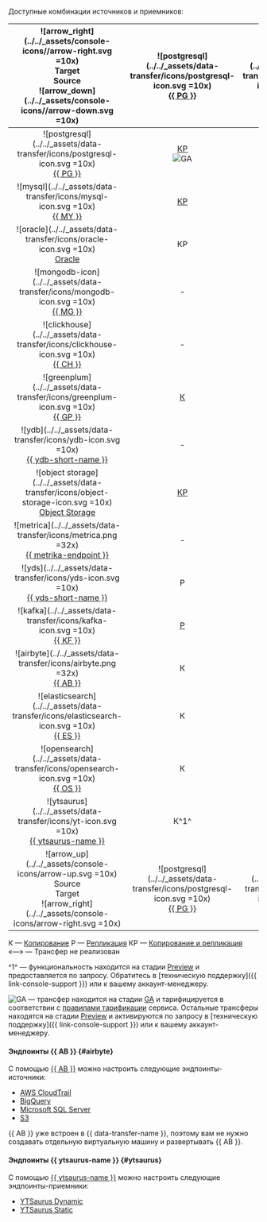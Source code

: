 Доступные комбинации источников и приемников:



|          ![arrow_right](../../_assets/console-icons//arrow-right.svg =10x)<br>Target<br>Source<br>![arrow_down](../../_assets/console-icons//arrow-down.svg =10x)           | ![postgresql](../../_assets/data-transfer/icons/postgresql-icon.svg =10x)<br>[{{ PG }}](../../data-transfer/operations/endpoint/target/postgresql.md) | ![mysql](../../_assets/data-transfer/icons/mysql-icon.svg =10x)<br>[{{ MY }}](../../data-transfer/operations/endpoint/target/mysql.md) | ![mongodb](../../_assets/data-transfer/icons/mongodb-icon.svg =10x)<br>[{{ MG }}](../../data-transfer/operations/endpoint/target/mongodb.md) | ![clickhouse](../../_assets/data-transfer/icons/clickhouse-icon.svg =10x)<br>[{{ CH }}](../../data-transfer/operations/endpoint/target/clickhouse.md) | ![greenplum](../../_assets/data-transfer/icons/greenplum-icon.svg =10x)<br>[{{ GP }}](../../data-transfer/operations/endpoint/target/greenplum.md) | ![ydb](../../_assets/data-transfer/icons/ydb-icon.svg =10x)<br>[{{ ydb-short-name }}](../../data-transfer/operations/endpoint/target/yandex-database.md) | ![object storage](../../_assets/data-transfer/icons/object-storage-icon.svg =10x)<br>[Object Storage](../../data-transfer/operations/endpoint/target/object-storage.md) | ![apache kafka](../../_assets/data-transfer/icons/kafka-icon.svg =10x)<br>[Apache Kafka](../../data-transfer/operations/endpoint/target/kafka.md) | ![yds](../../_assets/data-transfer/icons/yds-icon.svg =10x)<br>[{{ yds-short-name }}](../../data-transfer/operations/endpoint/target/data-streams.md) | ![elasticsearch](../../_assets/data-transfer/icons/elasticsearch-icon.svg =10x)<br>[{{ ES }}](../../data-transfer/operations/endpoint/target/elasticsearch.md) | ![opensearch](../../_assets/data-transfer/icons/opensearch-icon.svg =10x)<br>[{{ OS }}](../../data-transfer/operations/endpoint/target/opensearch.md) | ![yt](../../_assets/data-transfer/icons/yt-icon.svg =10x)<br>[{{ ytsaurus-name }}](../../data-transfer/operations/endpoint/target/yt.md) |                                      ![arrow_left](../../_assets/console-icons/arrow-left.svg =10x)<br>Target<br>Source<br>![arrow_down](../../_assets/console-icons/arrow-down.svg =10x)                                       |
|:---------------------------------------------------------------------------------------------------------------------------------------------------------------------------:|:-----------------------------------------------------------------------------------------------------------------------------------------------------:|:--------------------------------------------------------------------------------------------------------------------------------------:|:--------------------------------------------------------------------------------------------------------------------------------------------:|:-----------------------------------------------------------------------------------------------------------------------------------------------------:|:--------------------------------------------------------------------------------------------------------------------------------------------------:|:--------------------------------------------------------------------------------------------------------------------------------------------------------:|:-----------------------------------------------------------------------------------------------------------------------------------------------------------------------:|:-------------------------------------------------------------------------------------------------------------------------------------------------:|:-----------------------------------------------------------------------------------------------------------------------------------------------------------------------------------------------------------------------------:|:--------------------------------------------------------------------------------------------------------------------------------------------------------------:|:-----------------------------------------------------------------------------------------------------------------------------------------------------:|:----------------------------------------------------------------------------------------------------------------------------------------:|:-------------------------------------------------------------------------------------------------------------------------------------------------------------------------------------------------------------------------------:|
|          ![postgresql](../../_assets/data-transfer/icons/postgresql-icon.svg =10x)<br>[{{ PG }}](../../data-transfer/operations/endpoint/source/postgresql.md)              |                     [КР](../../data-transfer/tutorials/managed-postgresql)<br>![GA](../../_assets/console-icons/credit-card.svg)                      |                                           [КР](../../data-transfer/tutorials/mpg-to-mmy.md)                                            |                                                                      -                                                                       |                     [КР](../../data-transfer/tutorials/rdbms-to-clickhouse)<br>![GA](../../_assets/console-icons/credit-card.svg)                     |                                              [К](../../data-transfer/tutorials/managed-greenplum.md)Р                                              |                                                    [КР](../../data-transfer/tutorials/mpg-to-ydb.md)                                                     |                                                         [К](../../data-transfer/tutorials/mpg-to-objstorage.md)                                                         |                       [КР](../../data-transfer/tutorials/cdc-mpg.md)<br>![GA](../../_assets/console-icons/credit-card.svg)                        |                                                           [КР](../../data-transfer/tutorials/mpg-to-yds.md)                                                             |                                                                               К                                                                                |                                           [К](../../data-transfer/tutorials/postgresql-to-opensearch.md)                                              |                                                                    КР                                                                    |                                 ![postgresql](../../_assets/data-transfer/icons/postgresql-icon.svg =10x)<br>[{{ PG }}](../../data-transfer/operations/endpoint/source/postgresql.md)                                           |
|                 ![mysql](../../_assets/data-transfer/icons/mysql-icon.svg =10x)<br>[{{ MY }}](../../data-transfer/operations/endpoint/source/mysql.md)                      |                                                   [КР](../../data-transfer/tutorials/mmy-to-mpg.md)                                                   |                [К](../../data-transfer/tutorials/managed-mysql)Р<br>![GA](../../_assets/console-icons/credit-card.svg)                 |                                                                      -                                                                       |                     [КР](../../data-transfer/tutorials/mysql-to-clickhouse)<br>![GA](../../_assets/console-icons/credit-card.svg)                     |                                                 [КР](../../data-transfer/tutorials/mmy-to-mgp.md)                                                  |                                               [КР](../../data-transfer/tutorials/managed-mysql-to-ydb.md)                                                |                                                        [К](../../data-transfer/tutorials/mmy-objs-migration.md)                                                         |                       [КР](../../data-transfer/tutorials/cdc-mmy.md)<br>![GA](../../_assets/console-icons/credit-card.svg)                        |                                                           [КР](../../data-transfer/tutorials/mmy-to-yds.md)                                                             |                                                                               -                                                                                |                                                                           -                                                                           |                                                                    КР                                                                    |                                        ![mysql](../../_assets/data-transfer/icons/mysql-icon.svg =10x)<br>[{{ MY }}](../../data-transfer/operations/endpoint/source/mysql.md)                                                   |
|                 ![oracle](../../_assets/data-transfer/icons/oracle-icon.svg =10x)<br>[Oracle](../../data-transfer/operations/endpoint/source/oracle.md)                     |                                                                          КР                                                                           |                                                                   -                                                                    |                                                                      -                                                                       |                                                                          КР                                                                           |                                                                         КР                                                                         |                                                                            -                                                                             |                                                                                    -                                                                                    |                                                                         -                                                                         |                                                                                                               -                                                                                                               |                                                                               -                                                                                |                                                                           -                                                                           |                                                                   КР^1^                                                                  |                                        ![oracle](../../_assets/data-transfer/icons/oracle-icon.svg =10x)<br>[Oracle](../../data-transfer/operations/endpoint/source/oracle.md)                                                  |
|            ![mongodb-icon](../../_assets/data-transfer/icons/mongodb-icon.svg =10x)<br>[{{ MG }}](../../data-transfer/operations/endpoint/source/mongodb.md)                |                                                                           -                                                                           |                                                                   -                                                                    |                     [КР](../../data-transfer/tutorials/storedoc.md)<br>![GA](../../_assets/console-icons/credit-card.svg)                    |                                                                           -                                                                           |                                                                         -                                                                          |                                                                            -                                                                             |                                                                                    К                                                                                    |                                                                         -                                                                         |                                                                                                               -                                                                                                               |                                                                               -                                                                                |                                                                           -                                                                           |                                                                    КР                                                                    |                                   ![mongodb-icon](../../_assets/data-transfer/icons/mongodb-icon.svg =10x)<br>[{{ MG }}](../../data-transfer/operations/endpoint/source/mongodb.md)                                             |
|          ![clickhouse](../../_assets/data-transfer/icons/clickhouse-icon.svg =10x)<br>[{{ CH }}](../../data-transfer/operations/endpoint/source/clickhouse.md)              |                                                                           -                                                                           |                                                                   -                                                                    |                                                                      -                                                                       |                      [К](../../data-transfer/tutorials/managed-clickhouse)<br>![GA](../../_assets/console-icons/credit-card.svg)                      |                                                                         -                                                                          |                                                                            -                                                                             |                                                                                    -                                                                                    |                                                                         -                                                                         |                                                                                                               -                                                                                                               |                                                                               -                                                                                |                                                                           -                                                                           |                                                                   К^1^                                                                   |                                 ![clickhouse](../../_assets/data-transfer/icons/clickhouse-icon.svg =10x)<br>[{{ CH }}](../../data-transfer/operations/endpoint/source/clickhouse.md)                                           |
|           ![greenplum](../../_assets/data-transfer/icons/greenplum-icon.svg =10x)<br>[{{ GP }}](../../data-transfer/operations/endpoint/source/greenplum.md)                |                                             [К](../../data-transfer/tutorials/greenplum-to-postgresql.md)                                             |                                                                   -                                                                    |                                                                      -                                                                       |                  [К](../../data-transfer/tutorials/greenplum-to-clickhouse.md)<br>![GA](../../_assets/console-icons/credit-card.svg)                  |                                              [К](../../data-transfer/tutorials/managed-greenplum.md)                                               |                                                                            -                                                                             |                                                                                    -                                                                                    |                                                                         -                                                                         |                                                                                                               -                                                                                                               |                                                                               -                                                                                |                                                                           -                                                                           |                                                                   К^1^                                                                   |                                  ![greenplum](../../_assets/data-transfer/icons/greenplum-icon.svg =10x)<br>[{{ GP }}](../../data-transfer/operations/endpoint/source/greenplum.md)                                             |
|              ![ydb](../../_assets/data-transfer/icons/ydb-icon.svg =10x)<br>[{{ ydb-short-name }}](../../data-transfer/operations/endpoint/source/ydb.md)                   |                                                                           -                                                                           |                                                                   -                                                                    |                                                                      -                                                                       |                                               [КР](../../data-transfer/tutorials/ydb-to-clickhouse.md)                                                |                                                                         -                                                                          |                                                                            -                                                                             |                                                       [К](../../data-transfer/tutorials/ydb-to-object-storage.md)                                                       |                                                  [КР](../../data-transfer/tutorials/cdc-ydb.md)                                                   |                                                           [КР](../../data-transfer/tutorials/ydb-to-yds.md)                                                             |                                                                               -                                                                                |                                                                           -                                                                           |                                                                   КР^1^                                                                  |                                     ![ydb](../../_assets/data-transfer/icons/ydb-icon.svg =10x)<br>[{{ ydb-short-name }}](../../data-transfer/operations/endpoint/source/ydb.md)                                                |
| ![object storage](../../_assets/data-transfer/icons/object-storage-icon.svg =10x)<br>[Object Storage](../../data-transfer/operations/endpoint/source/object-storage.md)     |                                          [КР](../../data-transfer/tutorials/object-storage-to-postgresql.md)                                          |                                       [КР](../../data-transfer/tutorials/objs-mmy-migration.md)                                        |                                                                      -                                                                       |                                          [КР](../../data-transfer/tutorials/object-storage-to-clickhouse.md)                                          |                                         [КР](../../data-transfer/tutorials/object-storage-to-greenplum.md)                                         |                                               [КР](../../data-transfer/tutorials/object-storage-to-ydb.md)                                               |                                                                                    -                                                                                    |                                                                         -                                                                         |                                                                                                               -                                                                                                               |                                                                               -                                                                                |                                                                           -                                                                           |                                                                   КР^1^                                                                  |                        ![object storage](../../_assets/data-transfer/icons/object-storage-icon.svg =10x)<br>[Object Storage](../../data-transfer/operations/endpoint/source/object-storage.md)                                  |
| ![metrica](../../_assets/data-transfer/icons/metrica.png =32x)<br>[{{ metrika-endpoint }}](../../data-transfer/operations/endpoint/source/metrika.md) |                       -                                                                           |                                                                   -                                                                    |                                                                      -                                                                       |                    [Р](../../data-transfer/tutorials/metrika-to-clickhouse.md)                   |                                                                         -                                                                          |                                                                            -                                                                             |                                                                                    -                                                                                    |                                                                         -                                                                         |                                                                                                               -                                                                                                               |                                                                               -                                                                                |                                                                           -                                                                           |                                                                     -                                                                    | ![metrica](../../_assets/data-transfer/icons/metrica.png =32x)<br>[{{ metrika-endpoint }}](../../data-transfer/operations/endpoint/source/metrika.md) |
| ![yds](../../_assets/data-transfer/icons/yds-icon.svg =10x)<br>[{{ yds-short-name }}](../../data-transfer/operations/endpoint/source/data-streams.md)   |                       Р                                                                           |                                                                   Р                                                                    |                                                                      Р                                                                       | [Р](../../data-transfer/tutorials/yds-to-clickhouse.md)<br>![GA](../../_assets/console-icons/credit-card.svg) |                                                            Р                                                                          | [Р](../../data-transfer/tutorials/yds-to-ydb.md)<br>![GA](../../_assets/console-icons/credit-card.svg) |                            [Р](../../data-transfer/tutorials/yds-to-objstorage.md)                              | [Р](../../data-transfer/tutorials/yds-to-kafka.md)<br>![GA](../../_assets/console-icons/credit-card.svg) |                                                                                                   Р                                                                                                               |                                                                               Р                                                                                |                                                                           Р                                                                           |                                                                     -                                                                    |   ![yds](../../_assets/data-transfer/icons/yds-icon.svg =10x)<br>[{{ yds-full-name }}](../../data-transfer/operations/endpoint/source/data-streams.md)   |
|                 ![kafka](../../_assets/data-transfer/icons/kafka-icon.svg =10x)<br>[{{ KF }}](../../data-transfer/operations/endpoint/source/kafka.md)                      |                                                   [Р](../../data-transfer/tutorials/mkf-to-mpg.md)                                                    |                                            [Р](../../data-transfer/tutorials/mkf-to-mmy.md)                                            |                                               [Р](../../data-transfer/tutorials/mkf-to-mmg.md)                                               |                                                     [Р](../../data-transfer/tutorials/mkf-to-mch)                                                     |                                          [Р](../../data-transfer/tutorials/managed-kafka-to-greenplum.md)                                          |                          [Р](../../data-transfer/tutorials/mkf-to-ydb.md)<br>![GA](../../_assets/console-icons/credit-card.svg)                          |                                                                                    Р                                                                                    |                      [Р](../../data-transfer/tutorials/mkf-to-mkf.md)<br>![GA](../../_assets/console-icons/credit-card.svg)                       |                                                                                        [Р](../../data-transfer/tutorials/mkf-to-yds.md)                                                                                       |                                                                               Р                                                                                |                                                   [Р](../../data-transfer/tutorials/mkf-to-mos.md)                                                    |                                                                   Р^1^                                                                   |                                             ![kafka](../../_assets/data-transfer/icons/kafka-icon.svg =10x)<br>[{{ KF }}](../../data-transfer/operations/endpoint/source/kafka.md)                                              |
|                                         ![airbyte](../../_assets/data-transfer/icons/airbyte.png =32x)<br>[{{ AB }}](#airbyte)                                              |                                                                           К                                                                           |                                                                   К                                                                    |                                                                      К                                                                       |                                                                           К                                                                           |                                                                         К                                                                          |                                                                            К                                                                             |                                                                                    -                                                                                    |                                                                         К                                                                         |                                                                                                               К                                                                                                               |                                                                               -                                                                                |                                                                           -                                                                           |                                                                     -                                                                    |                                                                     ![airbyte](../../_assets/data-transfer/icons/airbyte.png =32x)<br>[{{ AB }}](#airbyte)                                                                      |
|     ![elasticsearch](../../_assets/data-transfer/icons/elasticsearch-icon.svg =10x)<br>[{{ ES }}](../../data-transfer/operations/endpoint/source/elasticsearch.md)          |                                                                           К                                                                           |                                                                   -                                                                    |                                                                      -                                                                       |                                                                           К                                                                           |                                                                         К                                                                          |                                                                            К                                                                             |                                                                                    К                                                                                    |                                                                         К                                                                         |                                                                                                               К                                                                                                               |                                                                               К                                                                                |                                                                           К                                                                           |                                                                     -                                                                    |                                 ![elasticsearch](../../_assets/data-transfer/icons/elasticsearch-icon.svg =10x)<br>[{{ ES }}](../../data-transfer/operations/endpoint/source/elasticsearch.md)                                  |
|          ![opensearch](../../_assets/data-transfer/icons/opensearch-icon.svg =10x)<br>[{{ OS }}](../../data-transfer/operations/endpoint/source/opensearch.md)              |                                                                           К                                                                           |                                                                   -                                                                    |                                                                      -                                                                       |                                            [К](../../data-transfer/tutorials/opensearch-to-clickhouse.md)                                             |                                            [К](../../data-transfer/tutorials/opensearch-to-greenplum.md)                                           |                                                  [К](../../data-transfer/tutorials/opensearch-to-ydb.md)                                                 |                                                   [К](../../data-transfer/tutorials/opensearch-to-object-storage.md)                                                    |                                                                         К                                                                         |                                                                                                               К                                                                                                               |                                                                               К                                                                                |                                                    [К](../../data-transfer/tutorials/os-to-mos.md)                                                    |                                                                     -                                                                    |                                      ![opensearch](../../_assets/data-transfer/icons/opensearch-icon.svg =10x)<br>[{{ OS }}](../../data-transfer/operations/endpoint/source/opensearch.md)                                      |
|             ![ytsaurus](../../_assets/data-transfer/icons/yt-icon.svg =10x)<br>[{{ ytsaurus-name }}](../../data-transfer/operations/endpoint/source/yt.md)                  |                                                                         К^1^                                                                          |                                                                   -                                                                    |                                                                      -                                                                       |                                                                          К^1^                                                                         |                                                                        К^1^                                                                        |                                                                          К^1^                                                                            |                                                                                    -                                                                                    |                                                                         -                                                                         |                                                                                                               -                                                                                                               |                                                                               -                                                                                |                                                                           -                                                                           |                                                                     -                                                                    |                                          ![ytsaurus](../../_assets/data-transfer/icons/yt-icon.svg =10x)<br>[{{ ytsaurus-name }}](../../data-transfer/operations/endpoint/source/yt.md)                                         |
|             ![arrow_up](../../_assets/console-icons/arrow-up.svg =10x)<br>Source<br>Target<br>![arrow_right](../../_assets/console-icons/arrow-right.svg =10x)              | ![postgresql](../../_assets/data-transfer/icons/postgresql-icon.svg =10x)<br>[{{ PG }}](../../data-transfer/operations/endpoint/target/postgresql.md) | ![mysql](../../_assets/data-transfer/icons/mysql-icon.svg =10x)<br>[{{ MY }}](../../data-transfer/operations/endpoint/target/mysql.md) | ![mongodb](../../_assets/data-transfer/icons/mongodb-icon.svg =10x)<br>[{{ MG }}](../../data-transfer/operations/endpoint/target/mongodb.md) | ![clickhouse](../../_assets/data-transfer/icons/clickhouse-icon.svg =10x)<br>[{{ CH }}](../../data-transfer/operations/endpoint/target/clickhouse.md) | ![greenplum](../../_assets/data-transfer/icons/greenplum-icon.svg =10x)<br>[{{ GP }}](../../data-transfer/operations/endpoint/target/greenplum.md) | ![ydb](../../_assets/data-transfer/icons/ydb-icon.svg =10x)<br>[{{ ydb-short-name }}](../../data-transfer/operations/endpoint/target/yandex-database.md) | ![object storage](../../_assets/data-transfer/icons/object-storage-icon.svg =10x)<br>[Object Storage](../../data-transfer/operations/endpoint/target/object-storage.md) | ![apache kafka](../../_assets/data-transfer/icons/kafka-icon.svg =10x)<br>[Apache Kafka](../../data-transfer/operations/endpoint/target/kafka.md) | ![yds](../../_assets/data-transfer/icons/yds-icon.svg =10x)<br>[{{ yds-short-name }}](../../data-transfer/operations/endpoint/target/data-streams.md) | ![elasticsearch](../../_assets/data-transfer/icons/elasticsearch-icon.svg =10x)<br>[{{ ES }}](../../data-transfer/operations/endpoint/target/elasticsearch.md) | ![opensearch](../../_assets/data-transfer/icons/opensearch-icon.svg =10x)<br>[{{ OS }}](../../data-transfer/operations/endpoint/target/opensearch.md) | ![yt](../../_assets/data-transfer/icons/yt-icon.svg =10x)<br>[{{ ytsaurus-name }}](../../data-transfer/operations/endpoint/target/yt.md) |                                        ![arrow_up](../../_assets/console-icons/arrow-up.svg =10x)<br>Source<br>Target<br>![arrow_left](../../_assets/console-icons/arrow-left.svg =10x)                                         |





К — [Копирование](../../data-transfer/concepts/transfer-lifecycle.md#copy)
Р — [Репликация](../../data-transfer/concepts/transfer-lifecycle.md#replication)
КР — [Копирование и репликация](../../data-transfer/concepts/transfer-lifecycle.md#copy-and-replication)
«—» — Трансфер не реализован



^1^ — функциональность находится на стадии [Preview](../../overview/concepts/launch-stages.md) и предоставляется по запросу. Обратитесь в [техническую поддержку]({{ link-console-support }}) или к вашему аккаунт-менеджеру.

![GA](../../_assets/console-icons/credit-card.svg) — трансфер находится на стадии [GA](../../overview/concepts/launch-stages.md) и тарифицируется в соответствии с [правилами тарификации](../../data-transfer/pricing.md) сервиса.
Остальные трансферы находятся на стадии [Preview](../../overview/concepts/launch-stages.md) и активируются по запросу в [техническую поддержку]({{ link-console-support }}) или к вашему аккаунт-менеджеру.



#### Эндпоинты {{ AB }} {#airbyte}

С помощью [{{ AB }}](https://docs.airbyte.com/integrations/sources) можно настроить следующие эндпоинты-источники:

* [AWS CloudTrail](../../data-transfer/operations/endpoint/source/aws-cloudtrail.md)
* [BigQuery](../../data-transfer/operations/endpoint/source/bigquery.md)
* [Microsoft SQL Server](../../data-transfer/operations/endpoint/source/mssql.md)
* [S3](../../data-transfer/operations/endpoint/source/s3.md)

{{ AB }} уже встроен в {{ data-transfer-name }}, поэтому вам не нужно создавать отдельную виртуальную машину и развертывать {{ AB }}.


#### Эндпоинты {{ ytsaurus-name }} {#ytsaurus}

С помощью [{{ ytsaurus-name }}](https://ytsaurus.tech/docs/ru/) можно настроить следующие эндпоинты-приемники:

* [YTSaurus Dynamic](../../data-transfer/operations/endpoint/target/yt.md)
* [YTSaurus Static](../../data-transfer/operations/endpoint/target/yt.md)

